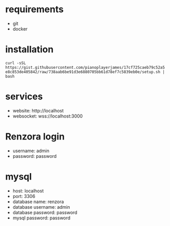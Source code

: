 # requirements
- git
- docker

# installation
```curl -sSL https://gist.githubusercontent.com/pianoplayerjames/17cf725caeb79c52a5e8c853de405842/raw/738aab6be91d3e6880705bb61d78ef7c5839eb0e/setup.sh | bash```

# services
- website: http://localhost
- websocket: wss://localhost:3000

# Renzora login
- username: admin
- password: password

# mysql
- host: localhost
- port: 3306
- database name: renzora
- database username: admin
- database password: password
- mysql password: password
